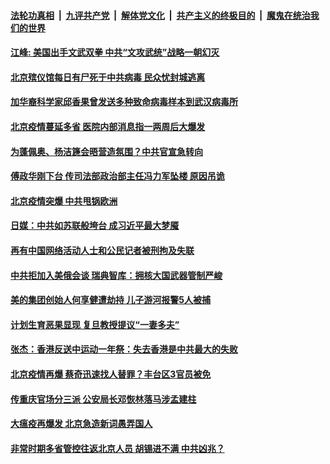 ####  [法轮功真相](../../../../basic/blob/master/README.md?t=06160602) &nbsp;|&nbsp; [九评共产党](../../../../9ping.md/blob/master/README.md?t=06160602) &nbsp;|&nbsp; [解体党文化](../../../../jtdwh.md/blob/master/README.md?t=06160602)  &nbsp;|&nbsp; [共产主义的终极目的](../../../../gczydzjmd.md/blob/master/README.md?t=06160602) &nbsp;|&nbsp; [魔鬼在统治我们的世界](../../../../mgztzwmdsj.md/blob/master/README.md?t=06160602) 

#### [江峰: 美国出手文武双拳 中共“文攻武统”战略一朝幻灭](../pages/soh5/390658.md?t=06160602) 
#### [北京殡仪馆每日有尸死于中共病毒  民众忧封城逃离](../pages/soh5/390613.md?t=06160602) 
#### [加华裔科学家邱香果曾发送多种致命病毒样本到武汉病毒所](../pages/soh5/390586.md?t=06160602) 
#### [北京疫情蔓延多省 医院内部消息指一两周后大爆发](../pages/soh5/390547.md?t=06160602) 
#### [为蓬佩奥、杨洁篪会晤营造氛围？中共官宣急转向](../pages/soh5/390502.md?t=06160602) 
#### [傅政华刚下台 传司法部政治部主任冯力军坠楼 原因吊诡](../pages/soh5/390439.md?t=06160602) 
#### [北京疫情突爆  中共甩锅欧洲 ](../pages/soh5/390478.md?t=06160602) 
#### [日媒：中共如苏联般垮台 成习近平最大梦魇](../pages/soh5/390472.md?t=06160602) 
#### [再有中国网络活动人士和公民记者被刑拘及失联 ](../pages/soh5/390388.md?t=06160602) 
#### [中共拒加入美俄会谈 瑞典智库：拥核大国武器管制严峻](../pages/soh5/390382.md?t=06160602) 
#### [美的集团创始人何享健遭劫持 儿子游河报警5人被捕](../pages/soh5/390406.md?t=06160602) 
#### [计划生育恶果显现 复旦教授提议“一妻多夫”](../pages/soh5/390349.md?t=06160602) 
#### [张杰：香港反送中运动一年祭：失去香港是中共最大的失败](../pages/soh5/390355.md?t=06160602) 
#### [北京疫情再爆  蔡奇迅速找人替罪？丰台区3官员被免](../pages/soh5/390364.md?t=06160602) 
#### [传重庆官场分三派 公安局长邓恢林落马涉孟建柱](../pages/soh5/390340.md?t=06160602) 
#### [大瘟疫再爆发 北京急造新词愚弄国人](../pages/soh5/390331.md?t=06160602) 
#### [非常时期多省管控往返北京人员 胡锡进不满 中共凶兆？](../pages/soh5/390217.md?t=06160602) 
